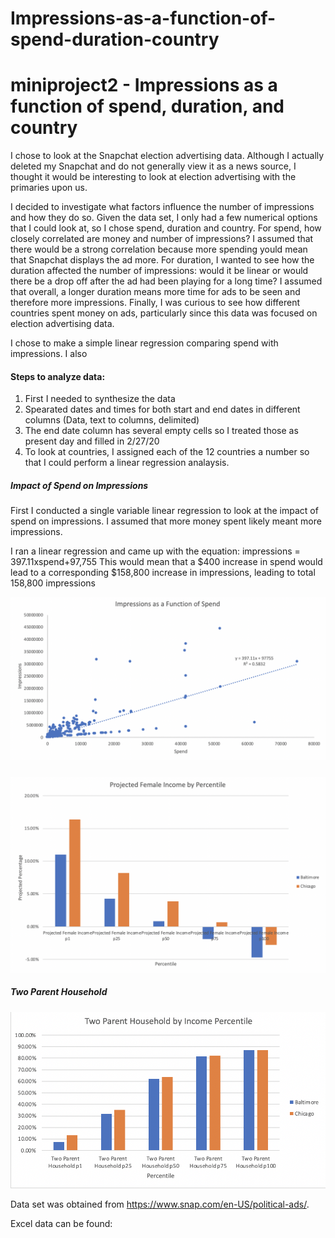 # Impressions-as-a-function-of-spend-duration-country

# miniproject2 - Impressions as a function of spend, duration, and country

I chose to look at the Snapchat election advertising data. Although I actually deleted my Snapchat and do not generally view it as a news source, I thought it would be interesting to look at election advertising with the primaries upon us.

I decided to investigate what factors influence the number of impressions and how they do so. Given the data set, I only had a few numerical options that I could look at, so I chose spend, duration and country. For spend, how closely correlated are money and number of impressions? I assumed that there would be a strong correlation because more spending yould mean that Snapchat displays the ad more.  For duration, I wanted to see how the duration affected the number of impressions: would it be linear or would there be a drop off after the ad had been playing for a long time? I assumed that overall, a longer duration means more time for ads to be seen and therefore more impressions. Finally, I was curious to see how different countries spent money on ads, particularly since this data was focused on election advertising data.

I chose to make a simple linear regression comparing spend with impressions. I also 

#### Steps to analyze data:
1. First I needed to synthesize the data
2. Spearated dates and times for both start and end dates in different columns (Data, text to columns, delimited)
3. The end date column has several empty cells so I treated those as present day and filled in 2/27/20
4. To look at countries, I assigned each of the 12 countries a number so that I could perform a linear regression analaysis.

##### Impact of Spend on Impressions

First I conducted a single variable linear regression to look at the impact of spend on impressions. I assumed that more money spent likely meant more impressions. 

I ran a linear regression and came up with the equation: impressions = 397.11xspend+97,755
This would mean that a $400 increase in spend would lead to a corresponding $158,800 increase in impressions, leading to total 158,800 impressions 

![](https://github.com/kamccarren/Impressions-as-a-function-of-spend-duration-country/blob/master/Impressions%20by%20Spend.png)

##### 

![](https://github.com/kamccarren/comparing-racial-and-economic-make-up-of-chicago-and-baltimore/blob/master/Projected%20Female%20Income.png)

##### Two Parent Household

![](https://github.com/kamccarren/comparing-racial-and-economic-make-up-of-chicago-and-baltimore/blob/master/Two%20Parent%20Household.png)

Data set was obtained from https://www.snap.com/en-US/political-ads/. <Snapchat Political Ads Library>

Excel data can be found:  <Google Drive>
